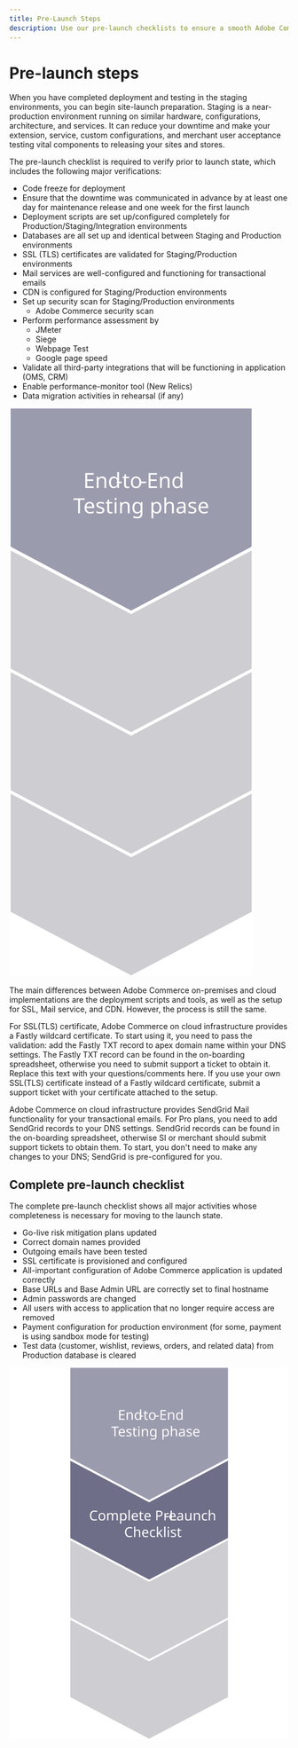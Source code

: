 ```yaml
---
title: Pre-Launch Steps
description: Use our pre-launch checklists to ensure a smooth Adobe Commerce site implementation.
---
```


# Pre-launch steps

When you have completed deployment and testing in the staging environments, you can begin site-launch preparation. Staging is a near-production environment running on similar hardware, configurations, architecture, and services. It can reduce your downtime and make your extension, service, custom configurations, and merchant user acceptance testing vital components to releasing your sites and stores.

The pre-launch checklist is required to verify prior to launch state, which includes the following major verifications:

- Code freeze for deployment 
- Ensure that the downtime was communicated in advance by at least one day for maintenance release and one week for the first launch 
- Deployment scripts are set up/configured completely for Production/Staging/Integration environments 
- Databases are all set up and identical between Staging and Production environments 
- SSL (TLS) certificates are validated for Staging/Production environments 
- Mail services are well-configured and functioning for transactional emails 
- CDN is configured for Staging/Production environments 
- Set up security scan for Staging/Production environments 
  - Adobe Commerce security scan 
- Perform performance assessment by 
  - JMeter 
  - Siege 
  - Webpage Test 
  - Google page speed 
- Validate all third-party integrations that will be functioning in application (OMS, CRM) 
- Enable performance-monitor tool (New Relics) 
- Data migration activities in rehearsal (if any) 

![Diagram showing phase 1 of the launch process](../../assets/playbooks/launch-steps-1.svg)

The main differences between Adobe Commerce on-premises and cloud implementations are the deployment scripts and tools, as well as the setup for SSL, Mail service, and CDN. However, the process is still the same.

For SSL(TLS) certificate, Adobe Commerce on cloud infrastructure provides a Fastly wildcard certificate. To start using it, you need to pass the validation: add the Fastly TXT record to apex domain name within your DNS settings. The Fastly TXT record can be found in the on-boarding spreadsheet, otherwise you need to submit support a ticket to obtain it. Replace this text with your questions/comments here. If you use your own SSL(TLS) certificate instead of a Fastly wildcard certificate, submit a support ticket with your certificate attached to the setup. 

Adobe Commerce on cloud infrastructure provides SendGrid Mail functionality for your transactional emails. For Pro plans, you need to add SendGrid records to your DNS settings. SendGrid records can be found in the on-boarding spreadsheet, otherwise SI or merchant should submit support tickets to obtain them. To start, you don't need to make any changes to your DNS; SendGrid is pre-configured for you.

## Complete pre-launch checklist

The complete pre-launch checklist shows all major activities whose completeness is necessary for moving to the launch state.

- Go-live risk mitigation plans updated 
- Correct domain names provided 
- Outgoing emails have been tested 
- SSL certificate is provisioned and configured 
- All-important configuration of Adobe Commerce application is updated correctly 
- Base URLs and Base Admin URL are correctly set to final hostname 
- Admin passwords are changed 
- All users with access to application that no longer require access are removed 
- Payment configuration for production environment (for some, payment is using sandbox mode for testing) 
- Test data (customer, wishlist, reviews, orders, and related data) from Production database is cleared

![Diagram showing phase 2 of the launch process](../../assets/playbooks/launch-steps-2.svg)
